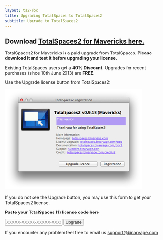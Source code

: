 ```yaml
---
layout: ts2-doc
title: Upgrading TotalSpaces to TotalSpaces2
subtitle: Upgrade to TotalSpaces2
---
```


## Download [TotalSpaces2 for Mavericks here.](http://downloads.binaryage.com/TotalSpaces2-2.2.6.zip)

TotalSpaces2 for Mavericks is a paid upgrade from TotalSpaces. **Please download it and test it before upgrading your license.**

Existing TotalSpaces users get a **40% Discount**. Upgrades for recent purchases (since 10th June 2013) are **FREE**.

Use the Upgrade license button from TotalSpaces2:

<img src="/images/totalspaces-upgrade-dialog.png" width="445" height="327">

If you do not see the Upgrade button, you may use this form to get your TotalSpaces2 license.

**Paste your TotalSpaces (1) license code here**
<form class="upgrade-form" action="http://api.binaryage.com/license/totalspaces/upgrade2">
  <input class="upgrade-input" id="lx" name="lx" type="text" placeholder="XXXXX-XXXXX-XXXXX-XXXXX-XXXXX-XXXXX-XXXXX-XXXXX">
  <input type="submit" class="upgrade-submit" value="Upgrade">
</form>

If you encounter any problem feel free to email us [support@binaryage.com](mailto:support@binaryage.com)
